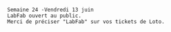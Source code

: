    Semaine 24 -Vendredi 13 juin
    LabFab ouvert au public.
    Merci de préciser "LabFab" sur vos tickets de Loto.